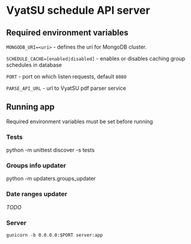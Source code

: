 # VyatSU schedule API server

## Required environment variables

`MONGODB_URI=<uri>` - defines the uri for MongoDB cluster.

`SCHEDULE_CACHE=[enabled|disabled]` - enables or disables caching group schedules in database

`PORT` - port on which listen requests, default `8080`

`PARSE_API_URL` - url to VyatSU pdf parser service

## Running app

Required environment variables must be set before running

### Tests

python -m unittest discover -s tests

### Groups info updater

python -m updaters.groups_updater

### Date ranges updater

*TODO*

### Server

`gunicorn -b 0.0.0.0:$PORT server:app`